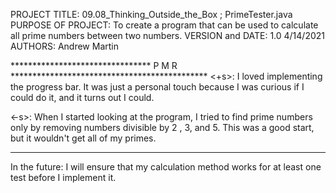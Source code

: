 PROJECT TITLE: 09.08_Thinking_Outside_the_Box ; PrimeTester.java
PURPOSE OF PROJECT: To create a program that can be used to calculate all prime 
                        numbers between two numbers.
VERSION and DATE: 1.0 4/14/2021
AUTHORS: Andrew Martin

******************************** P M R *********************************************
<+s>: I loved implementing the progress bar. It was just a personal touch because I
        was curious if I could do it, and it turns out I could.
      
<-s>: When I started looking at the program, I tried to find prime numbers only by
        removing numbers divisible by 2 , 3, and 5. This was a good start, but it 
        wouldn't get all of my primes.
************************************************************************************
In the future: I will ensure that my calculation method works for at least one test 
                before I implement it.